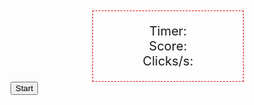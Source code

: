 <html>
<head>
<title>Click Speed Game in HTML5</title>
<style type="text/css">
  #content {
    width: 200px;
    border: 1px dashed #dc0000;
    font-size: 20px;
    text-align: center;
    margin: 0 auto;
    margin-top: 50px;
    padding: 20px;
    user-select: none;
  }

  #clickarea {
    width: 500px;
    height : 300px;
    border: 2px solid #dc0000;
    font-size: 20px;
    text-align: center;
    margin: 0 auto;
    margin-top: 50px;
    padding: 20px;
    position: relative;
  }

  #logo {
    width: 200px;
    height: 200px;
    margin: 0 auto;
    margin-top: 50px;
    display: block;
    user-select: none;
  }

  #start {
    position: absolute;
    top: 50%; left: 50%;
    transform: translate(-50%,-50%);
    border: 0;
    line-height: 2.5;
    padding: 0 20px;
    font-size: 1rem;
    text-align: center;
    color: #fff;
    text-shadow: 1px 1px 1px #000;
    border-radius: 10px;
    background-color: rgba(220, 0, 0, 1);
    background-image: linear-gradient(to top left,
                  rgba(0, 0, 0, .2),
                  rgba(0, 0, 0, .2) 30%,
                  rgba(0, 0, 0, 0));
    box-shadow: inset 2px 2px 3px rgba(255, 255, 255, .6),
                inset -2px -2px 3px rgba(0, 0, 0, .6);
  }

  #start:hover {
    background-color: rgba(255, 0, 0, 1);
  }

  #start:active {
    box-shadow: inset -2px -2px 3px rgba(255, 255, 255, .6),
                inset 2px 2px 3px rgba(0, 0, 0, .6);
  }
</style>
</head>
<body>
  <div id="content">
    Timer: <span id="timer"></span><br/>
    Score: <span id="score"></span><br/>
    Clicks/s: <span id="clicks"></span>
  </div>
  <div id="clickarea">
    <button id="start">Start</button>
  </div>
  <script type="text/javascript">
    var score; // to store the current score
    var duration = 5; // 5 seconds
    var startTime; // start time
    var ended = true; // boolean indicating if game is ended
    // we get DOM References for some HTML elements
    var timerTxt = document.getElementById("timer");
    var scoreTxt = document.getElementById("score");
    var clicksTxt = document.getElementById("clicks");
    var startBtn = document.getElementById("start");
    var clickArea = document.getElementById("clickarea");
    // we define two functions for showing or hiding a HTML element
    var show = function(elem) {
      elem.style.display = 'inline';
    };
    var hide = function(elem) {
      elem.style.display = 'none';
    };
    // Method called when the game starts
    function startGame() {
      hide(startBtn);
      score = -1;
      ended = false;
      // we get start time
      startTime = new Date().getTime();
      // we create a timer with the setInterval method
      var timerId = setInterval(function() {
        var total = (new Date().getTime() - startTime) / 1000;
        // while total lower than duration, we update timer and the clicks by seconds
        if (total < duration) {
          timerTxt.textContent = total.toFixed(3);
          clicksTxt.textContent = (score / total).toFixed(2);
        } else {
          // otherwise, game is ended, we clear interval and we set game as ended
          ended = true;
          clearInterval(timerId);
          // we call the end game method
          endGame();
        }
      }, 1);
  }
  // end game method
  function endGame() {
    // we write final stats
    var clicsBySeconds = (score / duration).toFixed(2);
    timerTxt.textContent = duration.toFixed(3);
    clicksTxt.textContent = clicsBySeconds;
    // we show start button to play an other game
    show(startBtn);
    // we display result to the user in delayed mode 
    //to update DOM elements just before the alert
    setTimeout(function() {
      alert('You got ' + clicsBySeconds + 
      ' cool');
    }, 10);
  }
  // we set a click event listener on the start button
  startBtn.addEventListener("click", function(e) {
    startGame();
  });
  // we add a click event listener on the click area div to update the score when the user will click
  clickArea.addEventListener("click", function(e) {
    if (!ended) {
      score++;
      scoreTxt.textContent = score;
    }
  });
</script>
</body>
</html>
